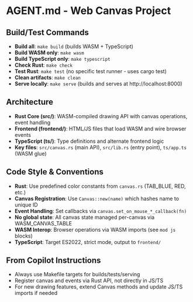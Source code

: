 # AGENT.md - Web Canvas Project

## Build/Test Commands
- **Build all**: `make build` (builds WASM + TypeScript)
- **Build WASM only**: `make wasm`
- **Build TypeScript only**: `make typescript`
- **Check Rust**: `make check`
- **Test Rust**: `make test` (no specific test runner - uses cargo test)
- **Clean artifacts**: `make clean`
- **Serve locally**: `make serve` (builds and serves at http://localhost:8000)

## Architecture
- **Rust Core (src/)**: WASM-compiled drawing API with canvas operations, event handling
- **Frontend (frontend/)**: HTML/JS files that load WASM and wire browser events
- **TypeScript (ts/)**: Type definitions and alternate frontend logic
- **Key files**: `src/canvas.rs` (main API), `src/lib.rs` (entry point), `ts/app.ts` (WASM glue)

## Code Style & Conventions
- **Rust**: Use predefined color constants from `canvas.rs` (TAB_BLUE, RED, etc.)
- **Canvas Registration**: Use `Canvas::new(name)` which hashes name to unique ID
- **Event Handling**: Set callbacks via `canvas.set_on_mouse_*_callback(fn)`
- **No global state**: All canvas state managed per-canvas via WASM_CANVAS_TABLE
- **WASM Interop**: Browser operations via WASM imports (see `mod js` blocks)
- **TypeScript**: Target ES2022, strict mode, output to `frontend/`

## From Copilot Instructions
- Always use Makefile targets for builds/tests/serving
- Register canvas and events via Rust API, not directly in JS/TS
- For new drawing features, extend Canvas methods and update JS/TS imports if needed
